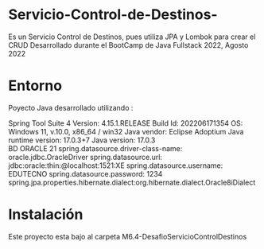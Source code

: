 # Servicio-Control-de-Destinos-
Es un Servicio Control de Destinos, pues utiliza JPA y Lombok para crear el CRUD
Desarrollado durante el BootCamp de Java Fullstack 2022, Agosto 2022 
# Entorno
Poyecto Java desarrollado utilizando :

Spring Tool Suite 4 
Version: 4.15.1.RELEASE
Build Id: 202206171354
OS: Windows 11, v.10.0, x86_64 / win32
Java vendor: Eclipse Adoptium
Java runtime version: 17.0.3+7
Java version: 17.0.3
</br>
 BD  ORACLE 21
spring.datasource.driver-class-name: oracle.jdbc.OracleDriver
spring.datasource.url: jdbc:oracle:thin:@localhost:1521:XE
spring.datasource.username: EDUTECNO
spring.datasource.password: 1234
spring.jpa.properties.hibernate.dialect:org.hibernate.dialect.Oracle8iDialect

# Instalación
Este proyecto esta bajo al carpeta M6.4-DesafioServicioControlDestinos
